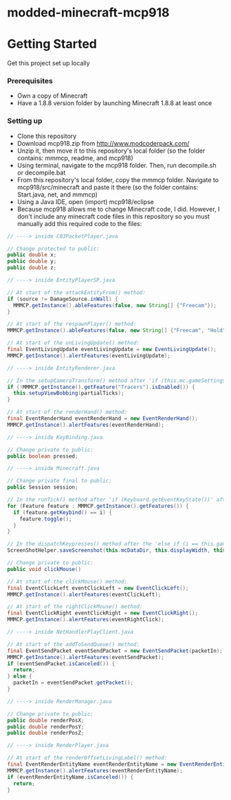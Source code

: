 # modded-minecraft-mcp918

# Getting Started
Get this project set up locally
### Prerequisites
* Own a copy of Minecraft
* Have a 1.8.8 version folder by launching Minecraft 1.8.8 at least once
### Setting up
* Clone this repository
* Download mcp918.zip from http://www.modcoderpack.com/
* Unzip it, then move it to this repository's local folder (so the folder contains: mmmcp, readme, and mcp918)
* Using terminal, navigate to the mcp918 folder. Then, run decompile.sh or decompile.bat
* From this repository's local folder, copy the mmmcp folder. Navigate to mcp918/src/minecraft and paste it there (so the folder contains: Start.java, net, and mmmcp)
* Using a Java IDE, open (import) mcp918/eclipse
* Because mcp918 allows me to change Minecraft code, I did. However, I don't include any minecraft code files in this repository so you must manually add this required code to the files:

```java
// ----> inside C03PacketPlayer.java

// Change protected to public:
public double x;
public double y;
public double z;
```
```java
// ----> inside EntityPlayerSP.java

// At start of the attackEntityFrom() method:
if (source != DamageSource.inWall) {
  MMMCP.getInstance().ableFeatures(false, new String[] {"Freecam"});
}

// At start of the respawnPlayer() method:
MMMCP.getInstance().ableFeatures(false, new String[] {"Freecam", "Hold", "Jump", "Sneak", "Triggerbot", "Walk"});

// At start of the onLivingUpdate() method:
final EventLivingUpdate eventLivingUpdate = new EventLivingUpdate();
MMMCP.getInstance().alertFeatures(eventLivingUpdate);
```
```java
// ----> inside EntityRenderer.java

// In the setupCameraTransform() method after 'if (this.mc.gameSettings.viewBobbing)':
if (!MMMCP.getInstance().getFeature("Tracers").isEnabled()) {
  this.setupViewBobbing(partialTicks);
}

// At start of the renderHand() method:
final EventRenderHand eventRenderHand = new EventRenderHand();
MMMCP.getInstance().alertFeatures(eventRenderHand);
```
```java
// ----> inside KeyBinding.java

// Change private to public:
public boolean pressed;
```
```java
// ----> inside Minecraft.java

// Change private final to public:
public Session session;

// In the runTick() method after 'if (Keyboard.getEventKeyState())' after 'if (this.currentScreen != null) { } else {':
for (Feature feature : MMMCP.getInstance().getFeatures()) {
  if (feature.getKeybind() == i) {
    feature.toggle();
  }
}

// In the dispatchKeypresses() method after the 'else if (i == this.gameSettings.keyBindScreenshot.getKeyCode())':
ScreenShotHelper.saveScreenshot(this.mcDataDir, this.displayWidth, this.displayHeight, this.framebufferMc);

// Change private to public:
public void clickMouse()

// At start of the clickMouse() method:
final EventClickLeft eventClickLeft = new EventClickLeft();
MMMCP.getInstance().alertFeatures(eventClickLeft);

// At start of the rightClickMouse() method:
final EventClickRight eventClickRight = new EventClickRight();
MMMCP.getInstance().alertFeatures(eventRightClick);
```
```java
// ----> inside NetHandlerPlayClient.java

// At start of the addToSendQueue() method:
final EventSendPacket eventSendPacket = new EventSendPacket(packetIn);
MMMCP.getInstance().alertFeatures(eventSendPacket);
if (eventSendPacket.isCanceled()) {
  return;
} else {
  packetIn = eventSendPacket.getPacket();
}
```
```java
// ----> inside RenderManager.java

// Change private to public:
public double renderPosX;
public double renderPosY;
public double renderPosZ;
```
```java
// ----> inside RenderPlayer.java

// At start of the renderOffsetLivingLabel() method:
final EventRenderEntityName eventRenderEntityName = new EventRenderEntityName(renderManager, entityIn, x, y, z);
MMMCP.getInstance().alertFeatures(eventRenderEntityName);
if (eventRenderEntityName.isCanceled()) {
  return;
}
```

